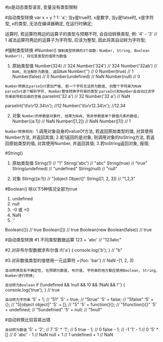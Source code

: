#js是动态类型语言, 变量没有类型限制 

#自动类型转换
var x = y ? 1: 'a';
当y是true时, x是数字, 当y是false时, x是字符型, x的类型, 无法在编译器确定, 在运行时确定;

运算时, 若运算符两边的运算子的类型与预期不符, 会自动转换类型, 
例: '4' - '3' // 1 
减法运算符两边的运算子为字符型, 应该为整型, 因此将其自动转为字符型;

#强制类型转换
#Number()
`强制类型转换的3个函数:`
`Number, String, Boolean`
`Number(), 将任意类型的值转为数值`
1. 原始类型值
Number(324) // 324
Number('324') // 324
Number('32ab') // `NaN, 无法解析为数值, 返回NaN`
Number('') // 0
Number(true) // 1
Number(false) // 0
Number(undefined) // NaN
Number(null) // 0

`Number转换比parseInt更加严格, 若一个字符无法转为数值, 则整个字符串为NaN`
`parseInt逐个解析字符, Number整体转换字符串的类型`
`parseInt和Number会自动过滤字符串前导和后缀的空格`
parseInt('32 a') // 32
Number('32 a') // NaN

parseInt('\t\v\r12.34\n'); //12
Number('\t\v\r12.34\n'); //12.34

2. 对象
`Number的参数是对象时, 结果为NaN, 除非参数是单个数值元素的数组;`
Number({a:1}) // NaN
Number([1,2]) // NaN
Number([1]) // 1

`Number转换规则:` 
1.调用对象自身的valueOf方法, 若返回原始类型的值, 对其使用Number方法, 并返回其值; 
2.若1返回的是对象, 则调用对象的toString方法, 若返回原始类型的值, 对其使用Number, 并返回其值; 
3.若toString返回对象, 报错;

#String()
1. 原始类型值
String(1) // "1"
Stirng('abc') // "abc"
String(true) // "true"
String(undefined) // "undefined"
String(null) // "null"

2. 对象
Stirng({a:1}) // "[object Object]"
String([1, 2, 3]) // "1,2,3"

#Boolean()
除以下5种情况全部为true
1. undefined
2. null
3. -0 或 +0
4. NaN
5. ''

Boolean({}) // true
Boolean([]) // true
Boolean(new Boolean(false)) // true

#自动类型转换
#1.不同类型数据运算
123 + 'abc' // "123abc"

#2.对非布尔型数据求布尔值
if('a') {
    console.log('b');
} // "b"

#3.对非数值类型的值使用一元运算符
+{foo: 'bar'} // NaN
-[1, 2, 3]

`自动转换具有不确定性, 在预期为数值, 布尔值, 字符串的地方都应使用Boolean, String, Number进行转换;`

`自动转为Boolean` 
if (!undefined && !null && !0 && !NaN && !'') {
    console.log('true');
} // true

`自动转为字符串`
'5' + 1; // "51"
'5' + true; // "5true"
'5' + false; // "5false"
'5' + {}; // "5[object object]"
'5' + []; // "5"
'5' + function(){}; // "5function(){}"
'5' + undefined; // "5undefined"
'5' + null; // "5null"

#自动转换比较容易出错

`自动转为数值`
'5' + '2'; // 7
'5' * '1'; // 5
true - 1; // 0
false - 1; // -1
'1' - 1 // 0
'5' * [] // 0
'abc' - 1 // NaN
null + 1 // 1
undefined + 1 // NaN




